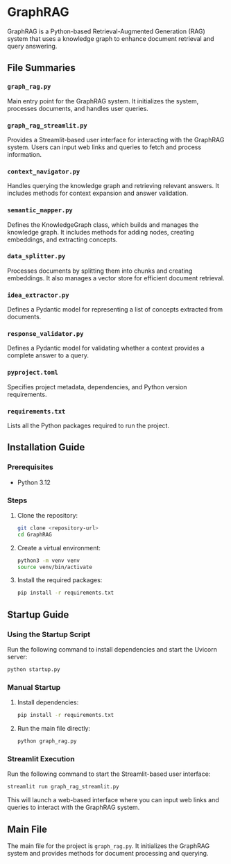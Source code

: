 # GraphRAG

GraphRAG is a Python-based Retrieval-Augmented Generation (RAG) system that uses a knowledge graph to enhance document retrieval and query answering.

## File Summaries

### `graph_rag.py`
Main entry point for the GraphRAG system. It initializes the system, processes documents, and handles user queries.

### `graph_rag_streamlit.py`
Provides a Streamlit-based user interface for interacting with the GraphRAG system. Users can input web links and queries to fetch and process information.

### `context_navigator.py`
Handles querying the knowledge graph and retrieving relevant answers. It includes methods for context expansion and answer validation.

### `semantic_mapper.py`
Defines the KnowledgeGraph class, which builds and manages the knowledge graph. It includes methods for adding nodes, creating embeddings, and extracting concepts.

### `data_splitter.py`
Processes documents by splitting them into chunks and creating embeddings. It also manages a vector store for efficient document retrieval.

### `idea_extractor.py`
Defines a Pydantic model for representing a list of concepts extracted from documents.

### `response_validator.py`
Defines a Pydantic model for validating whether a context provides a complete answer to a query.

### `pyproject.toml`
Specifies project metadata, dependencies, and Python version requirements.

### `requirements.txt`
Lists all the Python packages required to run the project.

## Installation Guide

### Prerequisites
- Python 3.12 

### Steps
1. Clone the repository:
   ```bash
   git clone <repository-url>
   cd GraphRAG
   ```
2. Create a virtual environment:
   ```bash
   python3 -m venv venv
   source venv/bin/activate
   ```
3. Install the required packages:
   ```bash
   pip install -r requirements.txt
   ```

## Startup Guide

### Using the Startup Script
Run the following command to install dependencies and start the Uvicorn server:
```bash
python startup.py
```

### Manual Startup
1. Install dependencies:
   ```bash
   pip install -r requirements.txt
   ```
2. Run the main file directly:
   ```bash
   python graph_rag.py
   ```

### Streamlit Execution
Run the following command to start the Streamlit-based user interface:
```bash
streamlit run graph_rag_streamlit.py
```
This will launch a web-based interface where you can input web links and queries to interact with the GraphRAG system.

## Main File
The main file for the project is `graph_rag.py`. It initializes the GraphRAG system and provides methods for document processing and querying.

